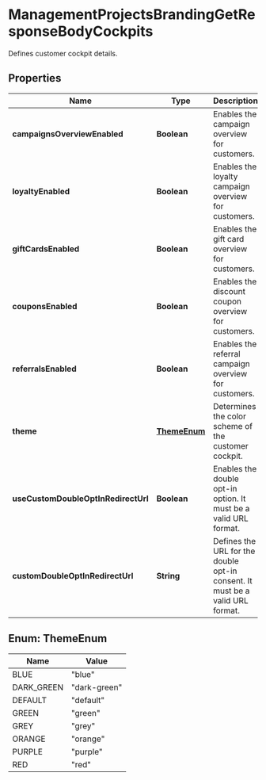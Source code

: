 

# ManagementProjectsBrandingGetResponseBodyCockpits

Defines customer cockpit details.

## Properties

| Name | Type | Description |
|------------ | ------------- | ------------- |
|**campaignsOverviewEnabled** | **Boolean** | Enables the campaign overview for customers. |
|**loyaltyEnabled** | **Boolean** | Enables the loyalty campaign overview for customers. |
|**giftCardsEnabled** | **Boolean** | Enables the gift card overview for customers. |
|**couponsEnabled** | **Boolean** | Enables the discount coupon overview for customers. |
|**referralsEnabled** | **Boolean** | Enables the referral campaign overview for customers. |
|**theme** | [**ThemeEnum**](#ThemeEnum) | Determines the color scheme of the customer cockpit. |
|**useCustomDoubleOptInRedirectUrl** | **Boolean** | Enables the double opt-in option. It must be a valid URL format. |
|**customDoubleOptInRedirectUrl** | **String** | Defines the URL for the double opt-in consent. It must be a valid URL format. |



## Enum: ThemeEnum

| Name | Value |
|---- | -----|
| BLUE | &quot;blue&quot; |
| DARK_GREEN | &quot;dark-green&quot; |
| DEFAULT | &quot;default&quot; |
| GREEN | &quot;green&quot; |
| GREY | &quot;grey&quot; |
| ORANGE | &quot;orange&quot; |
| PURPLE | &quot;purple&quot; |
| RED | &quot;red&quot; |



